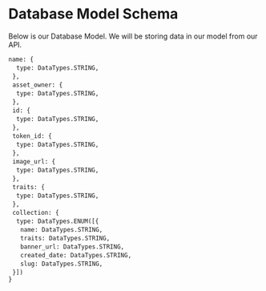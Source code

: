 
# Database Model Schema

Below is our Database Model. We will be storing data in our model from our API.

`name: {`  
&nbsp;&nbsp;&nbsp;&nbsp;`type: DataTypes.STRING,`  
&nbsp;&nbsp;`},`  
&nbsp;&nbsp;`asset_owner: {`  
&nbsp;&nbsp;&nbsp;&nbsp;`type: DataTypes.STRING,`  
&nbsp;&nbsp;`},`  
&nbsp;&nbsp;`id: {`  
&nbsp;&nbsp;&nbsp;&nbsp;`type: DataTypes.STRING,`  
&nbsp;&nbsp;`},`  
&nbsp;&nbsp;`token_id: {`  
&nbsp;&nbsp;&nbsp;&nbsp;`type: DataTypes.STRING,`  
&nbsp;&nbsp;`},`  
&nbsp;&nbsp;`image_url: {`  
&nbsp;&nbsp;&nbsp;&nbsp;`type: DataTypes.STRING,`  
&nbsp;&nbsp;`},`  
&nbsp;&nbsp;`traits: {`  
&nbsp;&nbsp;&nbsp;&nbsp;`type: DataTypes.STRING,`  
&nbsp;&nbsp;`},`  
&nbsp;&nbsp;`collection: {`  
&nbsp;&nbsp;&nbsp;&nbsp;`type: DataTypes.ENUM([{`  
&nbsp;&nbsp;&nbsp;&nbsp;&nbsp;&nbsp;`name: DataTypes.STRING,`  
&nbsp;&nbsp;&nbsp;&nbsp;&nbsp;&nbsp;`traits: DataTypes.STRING,`  
&nbsp;&nbsp;&nbsp;&nbsp;&nbsp;&nbsp;`banner_url: DataTypes.STRING,`  
&nbsp;&nbsp;&nbsp;&nbsp;&nbsp;&nbsp;`created_date: DataTypes.STRING,`  
&nbsp;&nbsp;&nbsp;&nbsp;&nbsp;&nbsp;`slug: DataTypes.STRING,`  
&nbsp;&nbsp;`}])`  
`}`  
